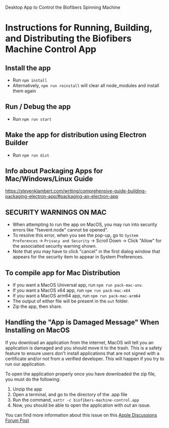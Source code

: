 Desktop App to Control the Biofibers Spinning Machine

# Instructions for Running, Building, and Distributing the Biofibers Machine Control App

## Install the app
- Run `npm install`
- Alternatively, `npm run reinstall` will clear all node_modules and install them again

## Run / Debug the app
- Run `npm run start`

## Make the app for distribution using Electron Builder
- Run `npm run dist`

## Info about Packaging Apps for Mac/Windows/Linux Guide
https://stevenklambert.com/writing/comprehensive-guide-building-packaging-electron-app/#packaging-an-electron-app

## SECURITY WARNINGS ON MAC
- When attempting to run the app on MacOS, you may run into security errors like "fsevent.node" cannot be opened". 
- To resolve this error, when you see the pop-up, go to `System Preferences` -> `Privacy and Security` -> Scroll Down -> Click "Allow" for the associatied security warning shown. 
- Note that you may have to click "cancel" in the first dialog window that appears for the security item to appear in System Preferences. 

## To compile app for Mac Distribution 
- If you want a MacOS Universal app, run `npm run pack-mac-unv`.
- If you want a MacOS x64 app, run `npm run pack-mac-x64`
- If you want a MacOS arm64 app, run `npm run pack-mac-arm64`
- The output of either file will be present in the `out` folder.
- Zip the app, then share.

## Handling the "App is Damaged Message" When Installing on MacOS
If you download an application from the internet, MacOS will tell you an application is damaged and you should move it to the trash. This is a safety feature to ensure users don't install applications that are not signed with a certificate and/or not from a verified developer. This will happen if you try to run our application. 

To open the application properly once you have downloaded the zip file, you must do the following:
1. Unzip the app
2. Open a terminal, and go to the directory of the .app file
3. Run the command, `xattr -c biofibers-machine-control.app`
4. Now, you should be able to open the application with out an issue.

You can find more information about this issue on this [Apple Discussions Forum Post](https://discussions.apple.com/thread/253714860?sortBy=best)



